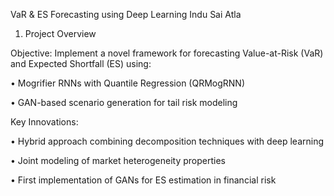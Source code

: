 VaR & ES Forecasting using Deep Learning
Indu Sai Atla

1. Project Overview
   
Objective: Implement a novel framework for forecasting Value-at-Risk (VaR) and Expected
Shortfall (ES) using:

• Mogrifier RNNs with Quantile Regression (QRMogRNN)

• GAN-based scenario generation for tail risk modeling

Key Innovations:

• Hybrid approach combining decomposition techniques with deep learning

• Joint modeling of market heterogeneity properties

• First implementation of GANs for ES estimation in financial risk
